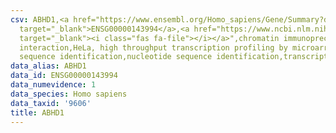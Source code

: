 ```yaml
---
csv: ABHD1,<a href="https://www.ensembl.org/Homo_sapiens/Gene/Summary?db=core;g=ENSG00000143994"
  target="_blank">ENSG00000143994</a>,<a href="https://www.ncbi.nlm.nih.gov/pubmed/17216044"
  target="_blank"><i class="fas fa-file"></i></a>",chromatin immunoprecipitation assay,direct
  interaction,HeLa, high throughput transcription profiling by microarray,nucleotide
  sequence identification,nucleotide sequence identification,transcriptional regulation,
data_alias: ABHD1
data_id: ENSG00000143994
data_numevidence: 1
data_species: Homo sapiens
data_taxid: '9606'
title: ABHD1
---
```

